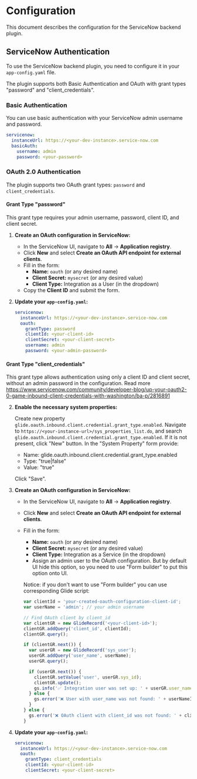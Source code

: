 # Configuration

This document describes the configuration for the ServiceNow backend plugin.

## ServiceNow Authentication

To use the ServiceNow backend plugin, you need to configure it in your `app-config.yaml` file.

The plugin supports both Basic Authentication and OAuth with grant types "password" and "client_credentials".

### Basic Authentication

You can use basic authentication with your ServiceNow admin username and password.

```yaml
servicenow:
  instanceUrl: https://<your-dev-instance>.service-now.com
  basicAuth:
    username: admin
    password: <your-password>
```

### OAuth 2.0 Authentication

The plugin supports two OAuth grant types: `password` and `client_credentials`.

#### Grant Type "password"

This grant type requires your admin username, password, client ID, and client secret.

1.  **Create an OAuth configuration in ServiceNow:**

    - In the ServiceNow UI, navigate to **All** -> **Application registry**.
    - Click **New** and select **Create an OAuth API endpoint for external clients**.
    - Fill in the form:
      - **Name:** `oauth` (or any desired name)
      - **Client Secret:** `mysecret` (or any desired value)
      - **Client Type:** Integration as a User (in the dropdown)
    - Copy the **Client ID** and submit the form.

2.  **Update your `app-config.yaml`:**

    ```yaml
    servicenow:
      instanceUrl: https://<your-dev-instance>.service-now.com
      oauth:
        grantType: password
        clientId: <your-client-id>
        clientSecret: <your-client-secret>
        username: admin
        password: <your-admin-password>
    ```

#### Grant Type "client_credentials"

This grant type allows authentication using only a client ID and client secret, without an admin password in the configuration. Read more https://www.servicenow.com/community/developer-blog/up-your-oauth2-0-game-inbound-client-credentials-with-washington/ba-p/2816891

2.  **Enable the necessary system properties:**

    Create new property `glide.oauth.inbound.client.credential.grant_type.enabled`. Navigate to `https://<your-instance-url>/sys_properties_list.do`,
    and search `glide.oauth.inbound.client.credential.grant_type.enabled`. If it is not present, click "New" button.
    In the "System Property" form provide:

    - Name: glide.oauth.inbound.client.credential.grant_type.enabled
    - Type: "true|false"
    - Value: "true"

    Click "Save".

1.  **Create an OAuth configuration in ServiceNow:**

    - In the ServiceNow UI, navigate to **All** -> **Application registry**.
    - Click **New** and select **Create an OAuth API endpoint for external clients**.
    - Fill in the form:

      - **Name:** `oauth` (or any desired name)
      - **Client Secret:** `mysecret` (or any desired value)
      - **Client Type:** Integration as a Service (in the dropdown)
      - Assign an admin user to the OAuth configuration. But by default UI hide this option, so you need to use "Form builder" to put this option onto UI.

      Notice: if you don't want to use "Form builder" you can use corresponding Glide script:

      ```js
      var clientId = 'your-created-oauth-configuration-client-id';
      var userName = 'admin'; // your admin username

      // Find OAuth client by client_id
      var clientGR = new GlideRecord('<your-client-id>');
      clientGR.addQuery('client_id', clientId);
      clientGR.query();

      if (clientGR.next()) {
        var userGR = new GlideRecord('sys_user');
        userGR.addQuery('user_name', userName);
        userGR.query();

        if (userGR.next()) {
          clientGR.setValue('user', userGR.sys_id);
          clientGR.update();
          gs.info('✅ Integration user was set up: ' + userGR.user_name);
        } else {
          gs.error('❌ User with user_name was not found: ' + userName);
        }
      } else {
        gs.error('❌ OAuth client with client_id was not found: ' + clientId);
      }
      ```

1.  **Update your `app-config.yaml`:**

    ```yaml
    servicenow:
      instanceUrl: https://<your-dev-instance>.service-now.com
      oauth:
        grantType: client_credentials
        clientId: <your-client-id>
        clientSecret: <your-client-secret>
    ```

